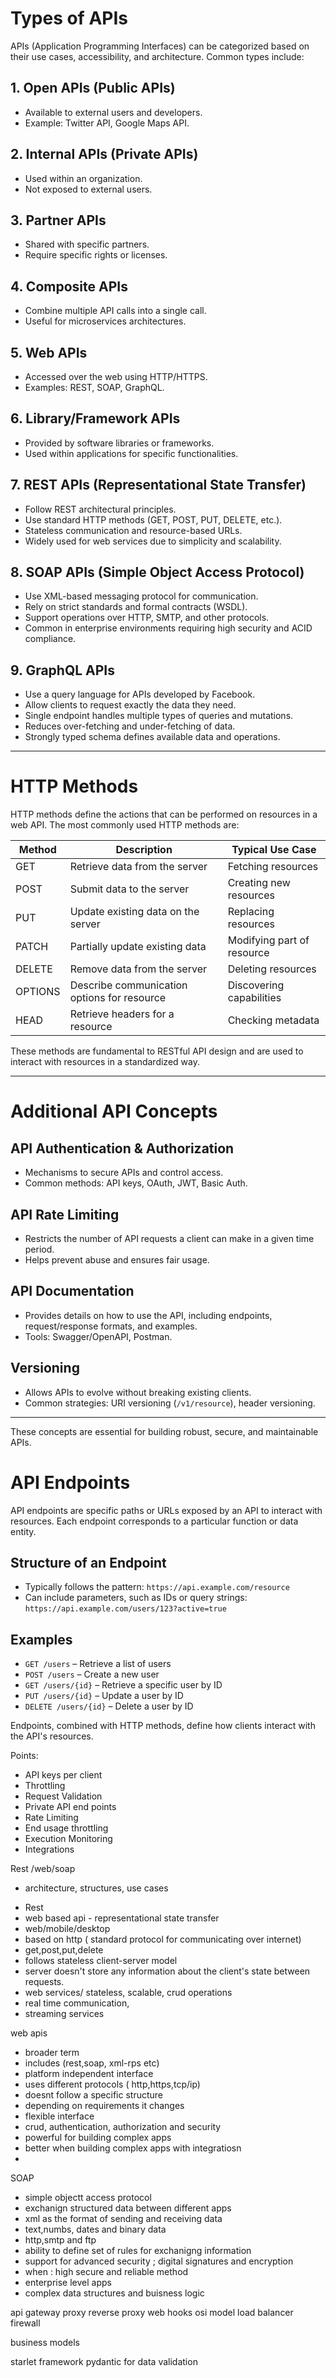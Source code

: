 
# Types of APIs

APIs (Application Programming Interfaces) can be categorized based on their use cases, accessibility, and architecture. Common types include:

## 1. **Open APIs (Public APIs)**
- Available to external users and developers.
- Example: Twitter API, Google Maps API.

## 2. **Internal APIs (Private APIs)**
- Used within an organization.
- Not exposed to external users.

## 3. **Partner APIs**
- Shared with specific partners.
- Require specific rights or licenses.

## 4. **Composite APIs**
- Combine multiple API calls into a single call.
- Useful for microservices architectures.

## 5. **Web APIs**
- Accessed over the web using HTTP/HTTPS.
- Examples: REST, SOAP, GraphQL.

## 6. **Library/Framework APIs**
- Provided by software libraries or frameworks.
- Used within applications for specific functionalities.


## 7. **REST APIs (Representational State Transfer)**
- Follow REST architectural principles.
- Use standard HTTP methods (GET, POST, PUT, DELETE, etc.).
- Stateless communication and resource-based URLs.
- Widely used for web services due to simplicity and scalability.


## 8. **SOAP APIs (Simple Object Access Protocol)**
- Use XML-based messaging protocol for communication.
- Rely on strict standards and formal contracts (WSDL).
- Support operations over HTTP, SMTP, and other protocols.
- Common in enterprise environments requiring high security and ACID compliance.


## 9. **GraphQL APIs**
- Use a query language for APIs developed by Facebook.
- Allow clients to request exactly the data they need.
- Single endpoint handles multiple types of queries and mutations.
- Reduces over-fetching and under-fetching of data.
- Strongly typed schema defines available data and operations.


---


# HTTP Methods

HTTP methods define the actions that can be performed on resources in a web API. The most commonly used HTTP methods are:

| Method  | Description                                 | Typical Use Case           |
|---------|---------------------------------------------|----------------------------|
| GET     | Retrieve data from the server               | Fetching resources         |
| POST    | Submit data to the server                   | Creating new resources     |
| PUT     | Update existing data on the server          | Replacing resources        |
| PATCH   | Partially update existing data              | Modifying part of resource |
| DELETE  | Remove data from the server                 | Deleting resources         |
| OPTIONS | Describe communication options for resource | Discovering capabilities   |
| HEAD    | Retrieve headers for a resource             | Checking metadata          |

These methods are fundamental to RESTful API design and are used to interact with resources in a standardized way.


---

# Additional API Concepts

## **API Authentication & Authorization**
- Mechanisms to secure APIs and control access.
- Common methods: API keys, OAuth, JWT, Basic Auth.

## **API Rate Limiting**
- Restricts the number of API requests a client can make in a given time period.
- Helps prevent abuse and ensures fair usage.

## **API Documentation**
- Provides details on how to use the API, including endpoints, request/response formats, and examples.
- Tools: Swagger/OpenAPI, Postman.

## **Versioning**
- Allows APIs to evolve without breaking existing clients.
- Common strategies: URI versioning (`/v1/resource`), header versioning.

--- 

These concepts are essential for building robust, secure, and maintainable APIs.



# API Endpoints

API endpoints are specific paths or URLs exposed by an API to interact with resources. Each endpoint corresponds to a particular function or data entity.

## **Structure of an Endpoint**
- Typically follows the pattern: `https://api.example.com/resource`
- Can include parameters, such as IDs or query strings:  
    `https://api.example.com/users/123?active=true`

## **Examples**
- `GET /users` – Retrieve a list of users
- `POST /users` – Create a new user
- `GET /users/{id}` – Retrieve a specific user by ID
- `PUT /users/{id}` – Update a user by ID
- `DELETE /users/{id}` – Delete a user by ID

Endpoints, combined with HTTP methods, define how clients interact with the API's resources.


Points: 
* API keys per client 
* Throttling
* Request Validation
* Private API end points
* Rate Limiting
* End usage throttling
* Execution Monitoring
* Integrations

Rest /web/soap
- architecture, structures, use cases
* Rest
* web based api - representational state transfer
* web/mobile/desktop
* based on http ( standard protocol for communicating over internet)
* get,post,put,delete 
* follows stateless client-server model
* server doesn't store any information about the client's state between requests.
* web services/ stateless, scalable, crud operations
* real time communication, 
* streaming services

web apis
* broader term
* includes (rest,soap, xml-rps etc)
* platform independent interface
* uses different protocols ( http,https,tcp/ip)
* doesnt follow a specific structure 
* depending on requirements it changes
* flexible interface 
* crud, authentication, authorization and security
* powerful for building complex apps
* better when building complex apps with integratiosn
* 

SOAP 
* simple objectt access protocol
* exchanign structured data between different apps 
* xml as the format of sending and receiving data
* text,numbs, dates and binary data
* http,smtp and ftp 
* ability to define set of rules for exchanigng information
* support for advanced security ; digital signatures and encryption
* when : high secure and reliable method 
* enterprise level apps 
* complex data structures and buisness logic


api gateway 
proxy
reverse proxy
web hooks
osi model
load balancer 
firewall


business models


starlet framework
pydantic for data validation
